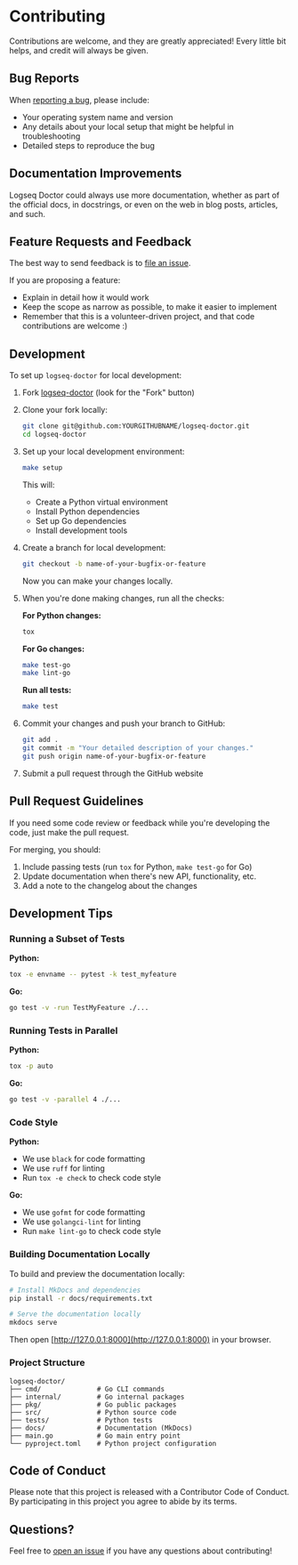 # Contributing

Contributions are welcome, and they are greatly appreciated! Every little bit helps, and credit will always be given.

## Bug Reports

When [reporting a bug](https://github.com/andreoliwa/logseq-doctor/issues), please include:

- Your operating system name and version
- Any details about your local setup that might be helpful in troubleshooting
- Detailed steps to reproduce the bug

## Documentation Improvements

Logseq Doctor could always use more documentation, whether as part of the official docs, in docstrings, or even on the web in blog posts, articles, and such.

## Feature Requests and Feedback

The best way to send feedback is to [file an issue](https://github.com/andreoliwa/logseq-doctor/issues).

If you are proposing a feature:

- Explain in detail how it would work
- Keep the scope as narrow as possible, to make it easier to implement
- Remember that this is a volunteer-driven project, and that code contributions are welcome :)

## Development

To set up `logseq-doctor` for local development:

1. Fork [logseq-doctor](https://github.com/andreoliwa/logseq-doctor) (look for the "Fork" button)

2. Clone your fork locally:

   ```bash
   git clone git@github.com:YOURGITHUBNAME/logseq-doctor.git
   cd logseq-doctor
   ```

3. Set up your local development environment:

   ```bash
   make setup
   ```

   This will:
   - Create a Python virtual environment
   - Install Python dependencies
   - Set up Go dependencies
   - Install development tools

4. Create a branch for local development:

   ```bash
   git checkout -b name-of-your-bugfix-or-feature
   ```

   Now you can make your changes locally.

5. When you're done making changes, run all the checks:

   **For Python changes:**

   ```bash
   tox
   ```

   **For Go changes:**

   ```bash
   make test-go
   make lint-go
   ```

   **Run all tests:**

   ```bash
   make test
   ```

6. Commit your changes and push your branch to GitHub:

   ```bash
   git add .
   git commit -m "Your detailed description of your changes."
   git push origin name-of-your-bugfix-or-feature
   ```

7. Submit a pull request through the GitHub website

## Pull Request Guidelines

If you need some code review or feedback while you're developing the code, just make the pull request.

For merging, you should:

1. Include passing tests (run `tox` for Python, `make test-go` for Go)
2. Update documentation when there's new API, functionality, etc.
3. Add a note to the changelog about the changes

## Development Tips

### Running a Subset of Tests

**Python:**

```bash
tox -e envname -- pytest -k test_myfeature
```

**Go:**

```bash
go test -v -run TestMyFeature ./...
```

### Running Tests in Parallel

**Python:**

```bash
tox -p auto
```

**Go:**

```bash
go test -v -parallel 4 ./...
```

### Code Style

**Python:**

- We use `black` for code formatting
- We use `ruff` for linting
- Run `tox -e check` to check code style

**Go:**

- We use `gofmt` for code formatting
- We use `golangci-lint` for linting
- Run `make lint-go` to check code style

### Building Documentation Locally

To build and preview the documentation locally:

```bash
# Install MkDocs and dependencies
pip install -r docs/requirements.txt

# Serve the documentation locally
mkdocs serve
```

Then open [http://127.0.0.1:8000](http://127.0.0.1:8000) in your browser.

### Project Structure

```
logseq-doctor/
├── cmd/              # Go CLI commands
├── internal/         # Go internal packages
├── pkg/              # Go public packages
├── src/              # Python source code
├── tests/            # Python tests
├── docs/             # Documentation (MkDocs)
├── main.go           # Go main entry point
└── pyproject.toml    # Python project configuration
```

## Code of Conduct

Please note that this project is released with a Contributor Code of Conduct. By participating in this project you agree to abide by its terms.

## Questions?

Feel free to [open an issue](https://github.com/andreoliwa/logseq-doctor/issues) if you have any questions about contributing!
